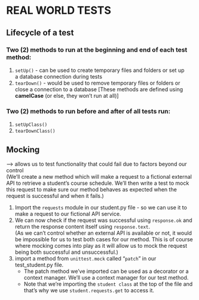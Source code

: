 # REAL WORLD TESTS


## Lifecycle of a test

### Two (2) methods to run at the beginning and end of each test method:
1. `setUp()` - can be used to create temporary files and folders or set up  
a database connection during tests
2. `tearDown()` - would be used to remove temporary files or folders or close a connection to a database
[These methods are defined using **camelCase** (or else, they won’t run at all)]

### Two (2) methods to run before and after of all tests run:
1. `setUpClass()`
2. `tearDownClass()`


## Mocking  
--> allows us to test functionality  that could fail due to factors beyond our control    
(We’ll create a new method which will make a request to a fictional external API to retrieve a student’s course schedule. We’ll then write a test to mock this request to make sure our method behaves as expected when the request is successful and when it fails.)
1. Import the `requests` module in our student.py file - so we can use it to make a request to our fictional API service.
2. We can now check if the request was successful using `response.ok` and return the response content itself using `response.text`.     
    (As we can’t control  whether an external API is available or not, it would be impossible for us to test both cases for our method. This is of course where mocking comes into play as it will allow us to mock the  request being both successful and unsuccessful.)
3. import a method from `unittest.mock` called “`patch`” in our test_student.py file.   
    * The patch method we’ve imported can be used as a decorator or a context manager. We’ll use a context manager for our test method.     
    * Note that we’re importing the `student class` at the top of the file and that’s why we use `student.requests.get` to access it.

